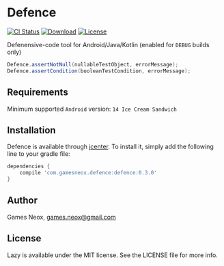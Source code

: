 # Defence

[![CI Status](http://img.shields.io/travis/games-neox/Defence.svg?style=flat)](https://travis-ci.org/games-neox/Defence)
[![Download](https://api.bintray.com/packages/games-neox/maven/defence/images/download.svg)](https://bintray.com/games-neox/maven/defence/_latestVersion)
[![License](https://img.shields.io/badge/license-MIT-blue.svg)](https://github.com/games-neox/Defence/blob/master/LICENSE)

Defenensive-code tool for Android/Java/Kotlin (enabled for `DEBUG` builds only)

```java
Defence.assertNotNull(nullableTestObject, errorMessage);
Defence.assertCondition(booleanTestCondition, errorMessage);
```  

## Requirements

Minimum supported `Android` version: `14 Ice Cream Sandwich`

## Installation

Defence is available through [jcenter](https://bintray.com/bintray/jcenter). To install it, simply add the following line to your gradle file:

```gradle
dependencies {
    compile 'com.gamesneox.defence:defence:0.3.0'
}
```  

## Author

Games Neox, games.neox@gmail.com

## License

Lazy is available under the MIT license. See the LICENSE file for more info.
